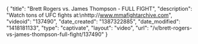 {
    "title": "Brett Rogers vs. James Thompson - FULL FIGHT",
    "description": "Watch tons of UFC fights at:\nhttp:\/\/www.mmafightarchive.com",
    "videoid": "137490",
    "date_created": "1387322885",
    "date_modified": "1418181133",
    "type": "captivate",
    "layout": "video",
    "url": "\/v\/brett-rogers-vs-james-thompson-full-fight\/137490"
}
